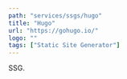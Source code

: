 ```yaml
---
path: "services/ssgs/hugo"
title: "Hugo"
url: "https://gohugo.io/"
logo: ""
tags: ["Static Site Generator"]
---
```


SSG.
